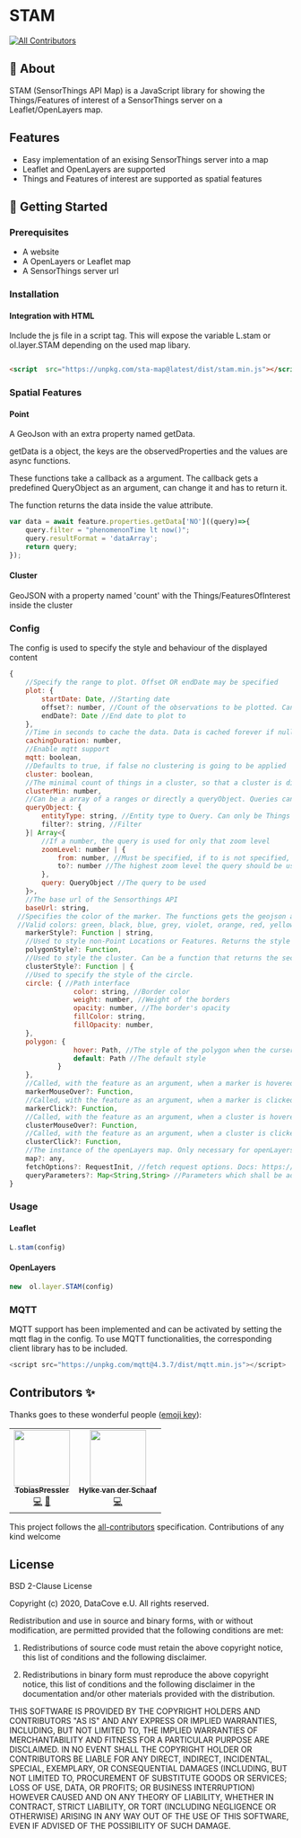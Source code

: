
# STAM

<!-- ALL-CONTRIBUTORS-BADGE:START - Do not remove or modify this section -->
[![All Contributors](https://img.shields.io/badge/all_contributors-2-orange.svg?style=flat-square)](#contributors-)
<!-- ALL-CONTRIBUTORS-BADGE:END -->

## 🧐 About <a name = "about"></a>

STAM (SensorThings API Map) is a JavaScript library for showing the Things/Features of interest of a SensorThings server on a Leaflet/OpenLayers map.

## Features

* Easy implementation of an exising SensorThings server into a map
* Leaflet and OpenLayers are supported
* Things and Features of interest are supported as spatial features

## 🏁 Getting Started <a name = "getting_started"></a>

### Prerequisites

* A website
* A OpenLayers or Leaflet map
* A SensorThings server url

### Installation

#### Integration with HTML

Include the js file in a script tag. This will expose the variable L.stam or ol.layer.STAM depending on the used map libary.

```html

<script  src="https://unpkg.com/sta-map@latest/dist/stam.min.js"></script>

```

### Spatial Features

#### Point

A GeoJson with an extra property named getData. 

getData is a object, the keys are the observedProperties and the values are async functions.

These functions take a callback as a argument. The callback gets a predefined QueryObject as an argument, can change it and has to return it.

The function returns the data inside the value attribute. 

```js
var data = await feature.properties.getData['NO']((query)=>{
    query.filter = "phenomenonTime lt now()";
    query.resultFormat = 'dataArray';
    return query;
});
```

#### Cluster

GeoJSON with a property named 'count' with the Things/FeaturesOfInterest inside the cluster

### Config

The config is used to specify the style and behaviour of the displayed content
```js
{
	//Specify the range to plot. Offset OR endDate may be specified
	plot: {
		startDate: Date, //Starting date
		offset?: number, //Count of the observations to be plotted. Can be negative.
		endDate?: Date //End date to plot to
	},
	//Time in seconds to cache the data. Data is cached forever if null
	cachingDuration: number,
	//Enable mqtt support
	mqtt: boolean,
	//Defaults to true, if false no clustering is going to be applied
	cluster: boolean,
	//The minimal count of things in a cluster, so that a cluster is displayed
	clusterMin: number,
	//Can be a array of a ranges or directly a queryObject. Queries can be specified for given zoomlevels or ranges.
	queryObject: {
		entityType: string, //Entity type to Query. Can only be Things or FeaturesOfInterest
		filter?: string, //Filter
	}| Array<{
		//If a number, the query is used for only that zoom level
		zoomLevel: number | {
			from: number, //Must be specified, if to is not specified, the query is going to be used for every zoom level >= from
			to?: number //The highest zoom level the query should be used for
		},
		query: QueryObject //The query to be used
	}>,
	//The base url of the Sensorthings API
	baseUrl: string,
  //Specifies the color of the marker. The functions gets the geojson as a parameter and has to return the color. The function can be async.
  //Valid colors: green, black, blue, grey, violet, orange, red, yellow, gold
	markerStyle?: Function | string,
	//Used to style non-Point Locations or Features. Returns the style of the feature: https://leafletjs.com/reference.html#geojson
	polygonStyle?: Function,
	//Used to style the cluster. Can be a function that returns the second specified interface
	clusterStyle?: Function | {
	//Used to specify the style of the circle. 
	circle: { //Path interface
				color: string, //Border color
				weight: number, //Weight of the borders
				opacity: number, //The border's opacity
				fillColor: string,
				fillOpacity: number,
	},
	polygon: {
				hover: Path, //The style of the polygon when the curser hovers over it
				default: Path //The default style
			}
	},
	//Called, with the feature as an argument, when a marker is hovered.
	markerMouseOver?: Function,
	//Called, with the feature as an argument, when a marker is clicked. If the function returns a string, it is added into the popup.
	markerClick?: Function,
	//Called, with the feature as an argument, when a cluster is hovered.
	clusterMouseOver?: Function,
	//Called, with the feature as an argument, when a cluster is clicked.
	clusterClick?: Function,
	//The instance of the openLayers map. Only necessary for openLayers. 
	map?: any,
	fetchOptions?: RequestInit, //fetch request options. Docs: https://developer.mozilla.org/en-US/docs/Web/API/Fetch_API/Using_Fetch
	queryParameters?: Map<String,String> //Parameters which shall be added to every request in the URL
}
```  

### Usage

#### Leaflet

```js
L.stam(config)
```

#### OpenLayers

```js
new  ol.layer.STAM(config)
```

### MQTT

MQTT support has been implemented and can be activated by setting the mqtt flag in the config.
To use MQTT functionalities, the corresponding client library has to be included.

```js
<script src="https://unpkg.com/mqtt@4.3.7/dist/mqtt.min.js"></script>
```

## Contributors ✨

Thanks goes to these wonderful people ([emoji key](https://allcontributors.org/docs/en/emoji-key)):

<!-- ALL-CONTRIBUTORS-LIST:START - Do not remove or modify this section -->
<!-- prettier-ignore-start -->
<!-- markdownlint-disable -->
<table>
  <tr>
    <td align="center"><a href="https://github.com/TobiasPressler"><img src="https://avatars3.githubusercontent.com/u/47741525?v=4?s=100" width="100px;" alt=""/><br /><sub><b>TobiasPressler</b></sub></a><br /><a href="https://github.com/DataCoveEU/STAM/commits?author=TobiasPressler" title="Code">💻</a> <a href="https://github.com/DataCoveEU/STAM/commits?author=TobiasPressler" title="Documentation">📖</a></td>
    <td align="center"><a href="https://github.com/hylkevds"><img src="https://avatars2.githubusercontent.com/u/4989461?v=4?s=100" width="100px;" alt=""/><br /><sub><b>Hylke van der Schaaf</b></sub></a><br /><a href="https://github.com/DataCoveEU/STAM/commits?author=hylkevds" title="Code">💻</a></td>
  </tr>
</table>

<!-- markdownlint-enable -->
<!-- prettier-ignore-end -->
<!-- ALL-CONTRIBUTORS-LIST:END -->

  

This project follows the [all-contributors](https://github.com/all-contributors/all-contributors) specification. Contributions of any kind welcome

## License

BSD 2-Clause License

Copyright (c) 2020, DataCove e.U.
All rights reserved.

Redistribution and use in source and binary forms, with or without
modification, are permitted provided that the following conditions are met:

1. Redistributions of source code must retain the above copyright notice, this
   list of conditions and the following disclaimer.

2. Redistributions in binary form must reproduce the above copyright notice,
   this list of conditions and the following disclaimer in the documentation
   and/or other materials provided with the distribution.

THIS SOFTWARE IS PROVIDED BY THE COPYRIGHT HOLDERS AND CONTRIBUTORS "AS IS"
AND ANY EXPRESS OR IMPLIED WARRANTIES, INCLUDING, BUT NOT LIMITED TO, THE
IMPLIED WARRANTIES OF MERCHANTABILITY AND FITNESS FOR A PARTICULAR PURPOSE ARE
DISCLAIMED. IN NO EVENT SHALL THE COPYRIGHT HOLDER OR CONTRIBUTORS BE LIABLE
FOR ANY DIRECT, INDIRECT, INCIDENTAL, SPECIAL, EXEMPLARY, OR CONSEQUENTIAL
DAMAGES (INCLUDING, BUT NOT LIMITED TO, PROCUREMENT OF SUBSTITUTE GOODS OR
SERVICES; LOSS OF USE, DATA, OR PROFITS; OR BUSINESS INTERRUPTION) HOWEVER
CAUSED AND ON ANY THEORY OF LIABILITY, WHETHER IN CONTRACT, STRICT LIABILITY,
OR TORT (INCLUDING NEGLIGENCE OR OTHERWISE) ARISING IN ANY WAY OUT OF THE USE
OF THIS SOFTWARE, EVEN IF ADVISED OF THE POSSIBILITY OF SUCH DAMAGE.

